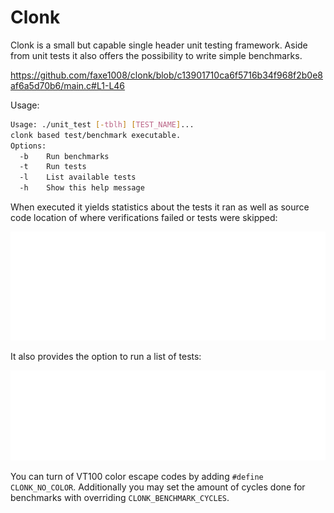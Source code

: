 # Clonk

Clonk is a small but capable single header unit testing framework.
Aside from unit tests it also offers the possibility to write simple benchmarks.

https://github.com/faxe1008/clonk/blob/c13901710ca6f5716b34f968f2b0e8af6a5d70b6/main.c#L1-L46

Usage:
```bash
Usage: ./unit_test [-tblh] [TEST_NAME]...
clonk based test/benchmark executable.
Options:
  -b    Run benchmarks
  -t    Run tests
  -l    List available tests
  -h    Show this help message
```

When executed it yields statistics about the tests it ran as well as source code location
of where verifications failed or tests were skipped:

![Running all tests](img/unit_test_run.svg?raw=true "Running all tests")

It also provides the option to run a list of tests:

![Running selected tests](img/run_select_tests.svg?raw=true "Running selected tests")

You can turn of VT100 color escape codes by adding `#define CLONK_NO_COLOR`.
Additionally you may set the amount of cycles done for benchmarks with overriding `CLONK_BENCHMARK_CYCLES`. 
